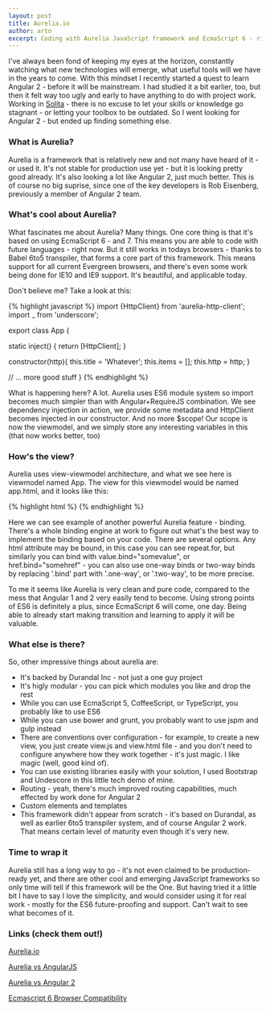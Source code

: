 ```yaml
---
layout: post
title: Aurelia.io
author: arto
excerpt: Coding with Aurelia JavaScript framework and EcmaScript 6 - right now
---
```

I've always been fond of keeping my eyes at the horizon, constantly watching what new technologies will emerge, what useful tools will we have in the years to come. With this mindset I recently started a quest to learn Angular 2 - before it will be mainstream. I had studied it a bit earlier, too, but then it felt way too ugly and early to have anything to do with project work. Working in [Solita](http://www.solita.fi) - there is no excuse to let your skills or knowledge go stagnant - or letting your toolbox to be outdated. So I went looking for Angular 2 - but ended up finding something else.

### What is Aurelia? ###

Aurelia is a framework that is relatively new and not many have heard of it - or used it. It's not stable for production use yet - but it is looking pretty good already. It's also looking a lot like Angular 2, just much better. This is of course no big suprise, since one of the key developers is Rob Eisenberg, previously a member of Angular 2 team.

### What's cool about Aurelia? ###

What fascinates me about Aurelia? Many things. One core thing is that it's based on using EcmaScript 6 - and 7. This means you are able to code with future languages - right now. But it still works in todays browsers - thanks to Babel 6to5 transpiler, that forms a core part of this framework. This means support for all current Evergreen browsers, and there's even some work being done for IE10 and IE9 support. It's beautiful, and applicable today.

Don't believe me? Take a look at this:

{% highlight javascript %}
import {HttpClient} from 'aurelia-http-client';
import _ from 'underscore';

export class App {

  static inject() { return [HttpClient]; }

  constructor(http){
        this.title = 'Whatever';
        this.items = [];
        this.http = http;
  }

  // ... more good stuff
}
{% endhighlight %}

What is happening here? A lot. Aurelia uses ES6 module system so import becomes much simpler than with Angular+RequireJS combination. We see dependency injection in action, we provide some metadata and HttpClient becomes injected in our constructor. And no more $scope! Our scope is now the viewmodel, and we simply store any interesting variables in this (that now works better, too)

### How's the view? ###

Aurelia uses view-viewmodel architecture, and what we see here is viewmodel named App. The view for this viewmodel would be named app.html, and it looks like this:

{% highlight html %}
<template>
    <section>
        <h2>${title}</h2>

        <input value.bind="query">

        <div repeat.for="item of items">
                    ${item.name} ${item.created_at}
        </div>
    </section>
</template>
</code>
{% endhighlight %}

Here we can see example of another powerful Aurelia feature - binding. There's a whole binding engine at work to figure out what's the best way to implement the binding based on your code. There are several options. Any html attribute may be bound, in this case you can see repeat.for, but similarly you can bind with value.bind="somevalue", or href.bind="somehref" - you can also use one-way binds or two-way binds by replacing '.bind' part with '.one-way', or '.two-way', to be more precise.

To me it seems like Aurelia is very clean and pure code, compared to the mess that Angular 1 and 2 very easily tend to become. Using strong points of ES6 is definitely a plus, since EcmaScript 6 will come, one day. Being able to already start making transition and learning to apply it will be valuable.

### What else is there? ###

So, other impressive things about aurelia are:
- It's backed by Durandal Inc - not just a one guy project
- It's higly modular - you can pick which modules you like and drop the rest
- While you can use EcmaScript 5, CoffeeScript, or TypeScript, you probably like to use ES6
- While you can use bower and grunt, you probably want to use jspm and gulp instead
- There are conventions over configuration - for example, to create a new view, you just create view.js and view.html file - and you don't need to configure anywhere how they work together - it's just magic. I like magic (well, good kind of).
- You can use existing libraries easily with your solution, I used Bootstrap and Undescore in this little tech demo of mine.
- Routing - yeah, there's much improved routing capabilities, much effected by work done for Angular 2
- Custom elements and templates
- This framework didn't appear from scratch - it's based on Durandal, as well as earlier 6to5 transpiler system, and of course Angular 2 work. That means certain level of maturity even though it's very new.

### Time to wrap it ###

Aurelia still has a long way to go - it's not even claimed to be production-ready yet, and there are other cool and emerging JavaScript frameworks so only time will tell if this framework will be the One. But having tried it a little bit I have to say I love the simplicity, and would consider using it for real work - mostly for the ES6 future-proofing and support. Can't wait to see what becomes of it.

### Links (check them out!) ###

[Aurelia.io](http://aurelia.io/)

[Aurelia vs AngularJS](http://ilikekillnerds.com/2015/01/aurelia-vs-angularjs-round-one-fight/)

[Aurelia vs Angular 2](http://blog.durandal.io/2015/03/16/aurelia-and-angular-2-code-side-by-side/)

[Ecmascript 6 Browser Compatibility](https://kangax.github.io/compat-table/es6/)
